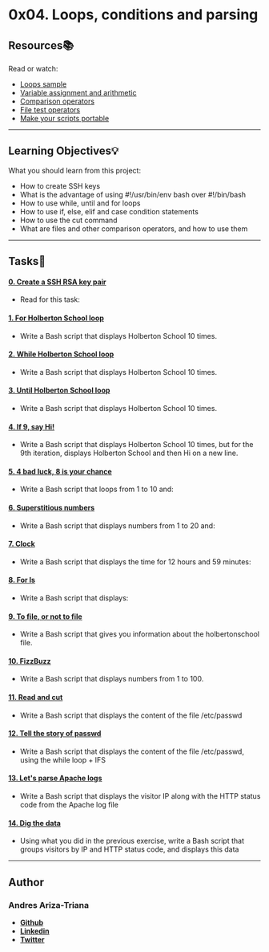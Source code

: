 # 0x04. Loops, conditions and parsing

## Resources:books:
Read or watch:
* [Loops sample](https://intranet.hbtn.io/rltoken/XnVjFM8a1W4RfRu4TCPY-g)
* [Variable assignment and arithmetic](https://intranet.hbtn.io/rltoken/IM0Gv6VPzwAmqzlJxETZkw)
* [Comparison operators](https://intranet.hbtn.io/rltoken/K3E6xI9-goDM-93vsjCpPA)
* [File test operators](https://intranet.hbtn.io/rltoken/0OZLLDT28KrRZdid-l6hwg)
* [Make your scripts portable](https://intranet.hbtn.io/rltoken/Dyrnap2UC-LrzrmCOJRx8A)

---
## Learning Objectives:bulb:
What you should learn from this project:

* How to create SSH keys
* What is the advantage of using  #!/usr/bin/env bash over #!/bin/bash
* How to use while, until and for loops
* How to use if, else, elif and case condition statements
* How to use the cut command
* What are files and other comparison operators, and how to use them

---

## Tasks:pencil:

#### [0. Create a SSH RSA key pair](./0-RSA_public_key.pub)
* Read for this task:


#### [1. For Holberton School loop](./1-for_holberton_school)
* Write a Bash script that displays Holberton School 10 times.


#### [2. While Holberton School loop](./2-while_holberton_school)
* Write a Bash script that displays Holberton School 10 times.


#### [3. Until Holberton School loop](./3-until_holberton_school)
* Write a Bash script that displays Holberton School 10 times.


#### [4. If 9, say Hi!](./4-if_9_say_hi)
* Write a Bash script that displays Holberton School 10 times, but for the 9th iteration, displays Holberton School and then Hi on a new line.


#### [5. 4 bad luck, 8 is your chance](./5-4_bad_luck_8_is_your_chance)
* Write a Bash script that loops from 1 to 10 and:


#### [6. Superstitious numbers](./6-superstitious_numbers)
* Write a Bash script that displays numbers from 1 to 20 and:


#### [7. Clock](./7-clock)
* Write a Bash script that displays the time for 12 hours and 59 minutes:


#### [8. For ls](./8-for_ls)
* Write a Bash script that displays:


#### [9. To file, or not to file](./9-to_file_or_not_to_file)
* Write a Bash script that gives you information about the holbertonschool file.


#### [10. FizzBuzz](./10-fizzbuzz)
* Write a Bash script that displays numbers from 1 to 100.


#### [11. Read and cut](./100-read_and_cut)
* Write a Bash script that displays the content of the file /etc/passwd


#### [12. Tell the story of passwd](./101-tell_the_story_of_passwd)
* Write a Bash script that displays the content of the file /etc/passwd, using the while loop + IFS


#### [13. Let's parse Apache logs](./102-lets_parse_apache_logs)
* Write a Bash script that displays the visitor IP along with the HTTP status code from the Apache log file


#### [14. Dig the data](./103-dig_the-data)
* Using what you did in the previous exercise, write a Bash script that groups visitors by IP and HTTP status code, and displays this data

---

## Author

### Andres Ariza-Triana

* [**Github**](https://github.com/aarizat)
* [**Linkedin**](https://www.linkedin.com/in/aarizatr/)
* [**Twitter**](https://twitter.com/aarizatr)
